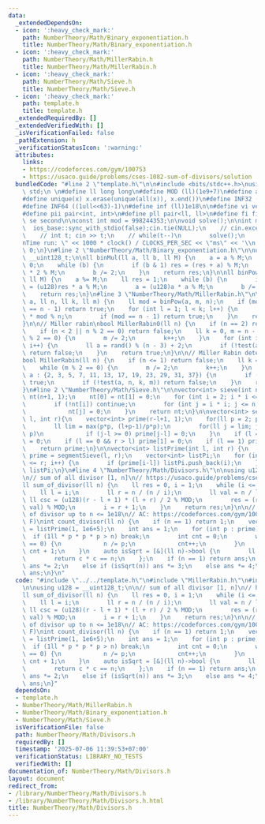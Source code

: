 ```yaml
---
data:
  _extendedDependsOn:
  - icon: ':heavy_check_mark:'
    path: NumberTheory/Math/Binary_exponentiation.h
    title: NumberTheory/Math/Binary_exponentiation.h
  - icon: ':heavy_check_mark:'
    path: NumberTheory/Math/MillerRabin.h
    title: NumberTheory/Math/MillerRabin.h
  - icon: ':heavy_check_mark:'
    path: NumberTheory/Math/Sieve.h
    title: NumberTheory/Math/Sieve.h
  - icon: ':heavy_check_mark:'
    path: template.h
    title: template.h
  _extendedRequiredBy: []
  _extendedVerifiedWith: []
  _isVerificationFailed: false
  _pathExtension: h
  _verificationStatusIcon: ':warning:'
  attributes:
    links:
    - https://codeforces.com/gym/100753
    - https://usaco.guide/problems/cses-1082-sum-of-divisors/solution
  bundledCode: "#line 2 \"template.h\"\n\n#include <bits/stdc++.h>\nusing namespace\
    \ std;\n \n#define ll long long\n#define MOD (ll)(1e9+7)\n#define all(x) (x).begin(),(x).end()\n\
    #define unique(x) x.erase(unique(all(x)), x.end())\n#define INF32 ((1ull<<31)-1)\n\
    #define INF64 ((1ull<<63)-1)\n#define inf (ll)1e18\n\n#define vi vector<int>\n\
    #define pii pair<int, int>\n#define pll pair<ll, ll>\n#define fi first\n#define\
    \ se second\n\nconst int mod = 998244353;\n\nvoid solve();\n\nint main(){\n  \
    \  ios_base::sync_with_stdio(false);cin.tie(NULL);\n    // cin.exceptions(cin.failbit);\n\
    \    // int t; cin >> t;\n    // while(t--)\n        solve();\n    cerr << \"\\\
    nTime run: \" << 1000 * clock() / CLOCKS_PER_SEC << \"ms\" << '\\n';\n    return\
    \ 0;\n}\n#line 2 \"NumberTheory/Math/Binary_exponentiation.h\"\n\nusing u128 =\
    \ __uint128_t;\n\nll binMul(ll a, ll b, ll M) {\n    a = a % M;\n    ll res =\
    \ 0;\n    while (b) {\n        if (b & 1) res = (res + a) % M;\n        a = a\
    \ * 2 % M;\n        b /= 2;\n    }\n    return res;\n}\n\nll binPow(ll a, ll b,\
    \ ll M) {\n    a %= M;\n    ll res = 1;\n    while (b) {\n        if (b & 1) res\
    \ = (u128)res * a % M;\n        a = (u128)a * a % M;\n        b /= 2;\n    }\n\
    \    return res;\n}\n#line 3 \"NumberTheory/Math/MillerRabin.h\"\n\nbool test(ll\
    \ a, ll n, ll k, ll m) {\n    ll mod = binPow(a, m, n);\n    if (mod == 1 || mod\
    \ == n - 1) return true;\n    for (int l = 1; l < k; l++) {\n        mod = (u128)mod\
    \ * mod % n;\n        if (mod == n - 1) return true;\n    }\n    return false;\n\
    }\n\n// Miller rabin\nbool MillerRabin0(ll n) {\n    if (n == 2) return true;\n\
    \    if (n < 2 || n % 2 == 0) return false;\n    ll k = 0, m = n - 1;\n    while(m\
    \ % 2 == 0) {\n        m /= 2;\n        k++;\n    }\n    for (int i = 0; i < 5;\
    \ i++) {\n        ll a = rand() % (n - 3) + 2;\n        if (!test(a, n, k, m))\
    \ return false;\n    }\n    return true;\n}\n\n// Miller Rabin deterministic version\n\
    bool MillerRabin(ll n) {\n    if (n <= 1) return false;\n    ll k = 0, m = n-1;\n\
    \    while (m % 2 == 0) {\n        m /= 2;\n        k++;\n    }\n    for (int\
    \ a : {2, 3, 5, 7, 11, 13, 17, 19, 23, 29, 31, 37}) {\n        if (n == a) return\
    \ true;\n        if (!test(a, n, k, m)) return false;\n    }\n    return true;\n\
    }\n#line 2 \"NumberTheory/Math/Sieve.h\"\n\nvector<int> sieve(int n) {\n    vector<int>\
    \ nt(n+1, 1);\n    nt[0] = nt[1] = 0;\n    for (int i = 2; i * i <= n; i++) {\n\
    \        if (!nt[i]) continue;\n        for (int j = i * i; j <= n; j += i)\n\
    \            nt[j] = 0;\n    }\n    return nt;\n}\n\nvector<int> segmentSieve(int\
    \ l, int r){\n    vector<int> prime(r-l+1, 1);\n    for(ll p = 2; p*p <= r; p++){\n\
    \        ll lim = max(p*p, (l+p-1)/p*p);\n        for(ll j = lim; j <= r; j +=\
    \ p)\n            if (j-l >= 0) prime[j-l] = 0;\n    }\n    if (l == 0) prime[0]\
    \ = 0;\n    if (l == 0 && r > l) prime[1] = 0;\n    if (l == 1) prime[1-l] = 0;\n\
    \    return prime;\n}\n\nvector<int> listPrime(int l, int r) {\n    vector<int>\
    \ prime = segmentSieve(l, r);\n    vector<int> listPi;\n    for (int i = l; i\
    \ <= r; i++) {\n        if (prime[i-l]) listPi.push_back(i);\n    }\n    return\
    \ listPi;\n}\n#line 4 \"NumberTheory/Math/Divisors.h\"\n\nusing u128 = __uint128_t;\n\
    \n// sum of all divisor [1, n]\n// https://usaco.guide/problems/cses-1082-sum-of-divisors/solution\n\
    ll sum_of_divisor(ll n) {\n    ll res = 0, i = 1;\n    while (i <= n) {\n    \
    \    ll l = i;\n        ll r = n / (n / i);\n        ll val = n / l;\n       \
    \ ll csc = (u128)(r - l + 1) * (l + r) / 2 % MOD;\n        res = (res + csc *\
    \ val) % MOD;\n        i = r + 1;\n    }\n    return res;\n}\n\n// count number\
    \ of divisor up to n <= 1e18\n// AC: https://codeforces.com/gym/100753 (Probblem\
    \ F)\nint count_divisor(ll n) {\n    if (n == 1) return 1;\n    vector<int> prime\
    \ = listPrime(1, 1e6+5);\n    int ans = 1;\n    for (int p : prime) {\n      \
    \  if (1ll * p * p * p > n) break;\n        int cnt = 0;\n        while (n % p\
    \ == 0) {\n            n /= p;\n            cnt++;\n        }\n        ans *=\
    \ cnt + 1;\n    }\n    auto isSqrt = [&](ll n)->bool {\n        ll c = sqrtl(n);\n\
    \        return c * c == n;\n    };\n    if (n == 1) return ans;\n    if (MillerRabin(n))\
    \ ans *= 2;\n    else if (isSqrt(n)) ans *= 3;\n    else ans *= 4;\n    return\
    \ ans;\n}\n"
  code: "#include \"../../template.h\"\n#include \"MillerRabin.h\"\n#include \"Sieve.h\"\
    \n\nusing u128 = __uint128_t;\n\n// sum of all divisor [1, n]\n// https://usaco.guide/problems/cses-1082-sum-of-divisors/solution\n\
    ll sum_of_divisor(ll n) {\n    ll res = 0, i = 1;\n    while (i <= n) {\n    \
    \    ll l = i;\n        ll r = n / (n / i);\n        ll val = n / l;\n       \
    \ ll csc = (u128)(r - l + 1) * (l + r) / 2 % MOD;\n        res = (res + csc *\
    \ val) % MOD;\n        i = r + 1;\n    }\n    return res;\n}\n\n// count number\
    \ of divisor up to n <= 1e18\n// AC: https://codeforces.com/gym/100753 (Probblem\
    \ F)\nint count_divisor(ll n) {\n    if (n == 1) return 1;\n    vector<int> prime\
    \ = listPrime(1, 1e6+5);\n    int ans = 1;\n    for (int p : prime) {\n      \
    \  if (1ll * p * p * p > n) break;\n        int cnt = 0;\n        while (n % p\
    \ == 0) {\n            n /= p;\n            cnt++;\n        }\n        ans *=\
    \ cnt + 1;\n    }\n    auto isSqrt = [&](ll n)->bool {\n        ll c = sqrtl(n);\n\
    \        return c * c == n;\n    };\n    if (n == 1) return ans;\n    if (MillerRabin(n))\
    \ ans *= 2;\n    else if (isSqrt(n)) ans *= 3;\n    else ans *= 4;\n    return\
    \ ans;\n}"
  dependsOn:
  - template.h
  - NumberTheory/Math/MillerRabin.h
  - NumberTheory/Math/Binary_exponentiation.h
  - NumberTheory/Math/Sieve.h
  isVerificationFile: false
  path: NumberTheory/Math/Divisors.h
  requiredBy: []
  timestamp: '2025-07-06 11:39:53+07:00'
  verificationStatus: LIBRARY_NO_TESTS
  verifiedWith: []
documentation_of: NumberTheory/Math/Divisors.h
layout: document
redirect_from:
- /library/NumberTheory/Math/Divisors.h
- /library/NumberTheory/Math/Divisors.h.html
title: NumberTheory/Math/Divisors.h
---
```

